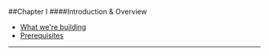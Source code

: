 ##Chapter I
####Introduction & Overview

* [What we're building](#what "/manuals/demo/introduction/what")
* [Prerequisites](#what "/manuals/demo/introduction/prerequisites")

----------
